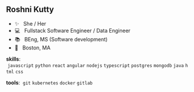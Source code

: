 ## Roshni Kutty 


  -  ✨  <span>&nbsp;</span>  She / Her
  -  :computer:  <span>&nbsp;</span>  Fullstack Software Engineer / Data Engineer
  -  📚 <span>&nbsp;</span>  BEng, MS (Software development)
  -  🏡 <span>&nbsp;</span>  Boston, MA


**skills**: <span>&nbsp;</span>`javascript`<span>&nbsp;</span>`python`<span>&nbsp;</span>`react`<span>&nbsp;</span>`angular`<span>&nbsp;</span>`nodejs`<span>&nbsp;</span>`typescript`<span>&nbsp;</span>`postgres`<span>&nbsp;</span>`mongodb`<span>&nbsp;</span>`java`<span>&nbsp;</span>`html`<span>&nbsp;</span>`css`

**tools**: <span>&nbsp;</span>`git`<span>&nbsp;</span>`kubernetes`<span>&nbsp;</span>`docker`<span>&nbsp;</span>`gitlab`
